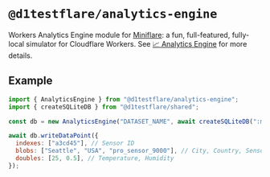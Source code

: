 # `@d1testflare/analytics-engine`

Workers Analytics Engine module for [Miniflare](https://github.com/cloudflare/miniflare): a
fun, full-featured, fully-local simulator for Cloudflare Workers. See
[📈 Analytics Engine](https://miniflare.dev/storage/analytics-engine) for more details.

## Example

```js
import { AnalyticsEngine } from "@d1testflare/analytics-engine";
import { createSQLiteDB } from "@d1testflare/shared";

const db = new AnalyticsEngine("DATASET_NAME", await createSQLiteDB(":memory:"));

await db.writeDataPoint({
  indexes: ["a3cd45"], // Sensor ID
  blobs: ["Seattle", "USA", "pro_sensor_9000"], // City, Country, Sensor
  doubles: [25, 0.5], // Temperature, Humidity
});
```
